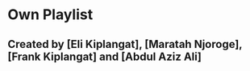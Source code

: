 # Own Playlist

## Created by [Eli Kiplangat], [Maratah Njoroge], [Frank Kiplangat] and [Abdul Aziz Ali]